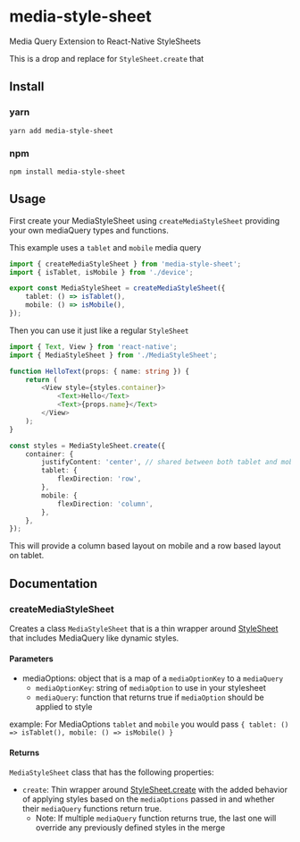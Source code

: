 # media-style-sheet

Media Query Extension to React-Native StyleSheets

This is a drop and replace for `StyleSheet.create` that

## Install

### yarn

```shell
yarn add media-style-sheet
```

### npm

```shell
npm install media-style-sheet
```

## Usage

First create your MediaStyleSheet using `createMediaStyleSheet` providing your own mediaQuery types and functions.

This example uses a `tablet` and `mobile` media query

```typescript jsx
import { createMediaStyleSheet } from 'media-style-sheet';
import { isTablet, isMobile } from './device';

export const MediaStyleSheet = createMediaStyleSheet({
    tablet: () => isTablet(),
    mobile: () => isMobile(),
});
```

Then you can use it just like a regular `StyleSheet`

```typescript jsx
import { Text, View } from 'react-native';
import { MediaStyleSheet } from './MediaStyleSheet';

function HelloText(props: { name: string }) {
    return (
        <View style={styles.container}>
            <Text>Hello</Text>
            <Text>{props.name}</Text>
        </View>
    );
}

const styles = MediaStyleSheet.create({
    container: {
        justifyContent: 'center', // shared between both tablet and mobile styles
        tablet: {
            flexDirection: 'row',
        },
        mobile: {
            flexDirection: 'column',
        },
    },
});
```

This will provide a column based layout on mobile and a row based layout on tablet.

## Documentation

### createMediaStyleSheet

Creates a class `MediaStyleSheet` that is a thin wrapper around [StyleSheet](https://reactnative.dev/docs/stylesheet)
that includes MediaQuery like dynamic styles.

#### Parameters

- mediaOptions: object that is a map of a `mediaOptionKey` to a `mediaQuery`
    - `mediaOptionKey`: string of `mediaOption` to use in your stylesheet
    - `mediaQuery`: function that returns true if `mediaOption` should be applied to style

example: For MediaOptions `tablet` and `mobile` you would
pass `{ tablet: () => isTablet(), mobile: () => isMobile() }`

#### Returns

`MediaStyleSheet` class that has the following properties:

- `create`: Thin wrapper around [StyleSheet.create](https://reactnative.dev/docs/stylesheet#create) with the added
  behavior of applying styles based on the `mediaOptions` passed in and whether their `mediaQuery` functions return
  true.
    - Note: If multiple `mediaQuery` function returns true, the last one will override any previously defined styles in
      the merge
